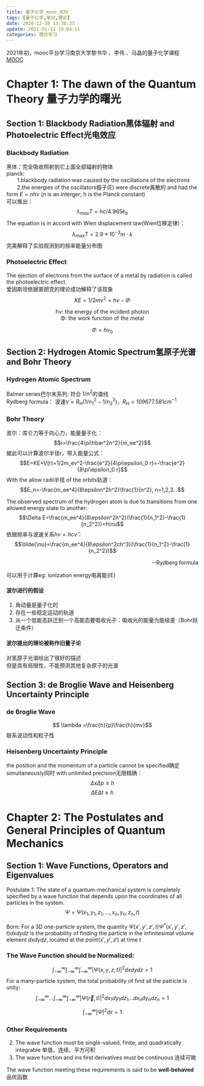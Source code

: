 ```yaml
---
title: 量子化学_mooc_NJU
tags: [量子化学,笔记,理论]
date: 2020-12-30 13:38:33
update: 2021-01-11 19:04:11
categories: 理论学习
---
```

2021年初，mooc平台学习南京大学黎书华 、李伟 、马晶的量子化学课程  
[MOOC](https://www.icourse163.org/learn/NJU-1462082163?tid=1462882445#)
<!-- more -->

# Chapter 1: The dawn of the Quantum Theory 量子力学的曙光
## Section 1: Blackbody Radiation黑体辐射 and Photoelectric Effect光电效应
### Blackbody Radiation
黑体：完全吸收照射到它上面全部辐射的物体  
planck:  
&emsp;&emsp;1.blackbody radiation was caused by the oscillations of the electrons  
&emsp;&emsp;2.the energies of the oscillators振子(E) were discrete离散的 and had the form $E=nh\nu$  (n is an interger; h is the Planck constant)  
可以推出：
$${\lambda_{max}}T=hc/4.965k_b$$
The equation is in accord with Wien displacement law(Wien位移定律)：
$${\lambda_{max}}T=2.9*10^{-3}m \cdot k$$
完美解释了实验观测到的频率能量分布图

### Photoelectric Effect
The ejection of electrons from the surface of a metal by radiation is called the photoelectric effect.  
爱因斯坦依据普朗克的理论成功解释了该现象  
$$KE=1/2mv^2=h\nu-\Phi$$
<center>hν: the energy of the incident photon</center>
<center>Φ: the work function of the metal  </center>

$$ \Phi = h\nu_0 $$

## Section 2: Hydrogen Atomic Spectrum氢原子光谱 and Bohr Theory
### Hydrogen Atomic Spectrum
Balmer series巴尔末系列:  符合 $1/n^2$的谱线  
Rydberg formula： 波速$\tilde{\nu}=R_H({1/n_1^2}-{1/n_2^2})$，$R_H=109677.581cm^{-1}$  
### Bohr Theory
波尔：库仑力等于向心力，能量量子化：
$$r=\frac{4\pi\hbar^2n^2}{m_ee^2}$$
据此可以计算波尔半径r，带入能量公式：
$$E=KE+V(r)=1/2m_ev^2-\frac{e^2}{4\pi\epsilon_0 r}=-\frac{e^2}{8\pi\epsilon_0 r}$$
With the allow radii半径 of the orbits轨道：
$$E_n=-\frac{m_ee^4}{8\epsilon^2h^2}\frac{1}{n^2}, n=1,2,3...$$

The observed spectrum of the hydrogen atom is due to transitions from one allowed energy state to another:
$$\Delta E=\frac{m_ee^4}{8\epsilon^2h^2}(\frac{1}{n_1^2}-\frac{1}{n_2^2})=h\nu$$
依据频率与波速关系$h\nu=hc\tilde{\nu}$：
$$\tilde{\nu}=\frac{m_ee^4}{8\epsilon^2ch^3}(\frac{1}{n_1^2}-\frac{1}{n_2^2})$$
<p align="right">--Rydberg formula</p>
可以用于计算eg: ionization energy电离能(IE)

#### 波尔进行的假设
1. 角动量是量子化的  
2. 存在一些稳定运动的轨道
3. 从一个低能态跃迁到一个高能态要吸收光子：吸收光的能量为能级差（Bohr跃迁条件）

#### 波尔提出的理论被称作旧量子论
对氢原子光谱给出了很好的描述  
但是具有局限性，不能预测其他复杂原子的光谱

## Section 3: de Broglie Wave and Heisenberg Uncertainty Principle
### de Broglie Wave
$$ \lambda =\frac{h}{p}\frac{h}{mv}$$
联系波动性和粒子性

### Heisenberg Uncertainty Principle
the position and the momentum of a particle cannot be specified确定 simultaneously同时 with unlimited precision无限精确：
$$\Delta x \Delta p \geq h$$
$$\Delta E \Delta t \geq h$$


# Chapter 2: The Postulates and General Principles of Quantum Mechanics

## Section 1: Wave Functions, Operators and Eigenvalues

Postulate 1: The state of a quantum-mechanical system is completely specified by a wave function that depends upon the coordinates of all particles in the system.
$$\Psi=\Psi(x_1,y_1,z_1,...,x_n,y_n,z_n,t)$$

Born: For a 3D one-particle system, the quantity $\Psi(x',y',z',t)\Psi^*(x',y',z',t)dxdydz$ is the probability of finding the particle in the infinitesimal volume element $dxdydz$, located at the point$(x',y',z')$ at time $t$

### The Wave Function should be Normalized:
$$\int_{-\infty}^{\infty} \int_{-\infty}^{\infty} \int_{-\infty}^{\infty} |\Psi(x,y,z,t)|^2dxdydz = 1$$
For a many-particle system, the total probability of find all the patricle is unity:
$$\int_{-\infty}^{\infty}...\int_{-\infty}^{\infty}\int_{-\infty}^{\infty}|\Psi(\vec{r},t)|^2dx_1dy_1dz_1...dx_ndy_ndz_n = 1$$

$$\int_{-\infty}^{\infty}|\Psi|^2d\tau=1$$

### Other Requirements
2. The wave function must be single-valued, finite, and quadratically integrable 单值，连续，平方可积
3. The wave function and ins first derivatives must be continuous 连续可微

The wave function meeting these requirements is said to be **well-behaved** 品优函数




